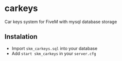 # carkeys
Car keys system for FiveM with mysql database storage

## Instalation
- Import `skm_carkeys.sql` into your database
- Add `start skm_carkeys` in your `server.cfg`

